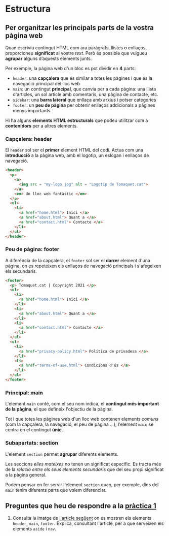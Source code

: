 # Estructura

## Per organitzar les principals parts de la vostra pàgina web

Quan escriviu contingut HTML com ara paràgrafs, llistes o enllaços, proporcioneu **significat** al vostre _text_. Però és possible que vulgueu **agrupar** alguns d’aquests elements junts.

Per exemple, la pàgina web d'un bloc es pot dividir en **4** parts:

* `header`: una **capçalera** que és similar a totes les pàgines i que és la navegació principal del lloc web
* `main`: un contingut **principal**, que canvia per a cada pàgina: una llista d'articles, un sol article amb comentaris, una pàgina de contacte, etc.
* `sidebar`: una **barra lateral** que enllaça amb arxius i potser categories
* `footer`: un **peu de pàgina** per obtenir enllaços addicionals a pàgines menys importants

Hi ha alguns **elements HTML estructurals** que podeu utilitzar com a **contenidors** per a altres elements.

### Capçalera: header

El `header` sol ser el **primer** element HTML del codi. Actua com una **introducció** a la pàgina web, amb el logotip, un eslògan i enllaços de navegació.

```html
<header>
  <p>
    <a>
      <img src = "my-logo.jpg" alt = "Logotip de Tomaquet.cat">
    </a>
    <em> Un lloc web fantàstic </em>
  </p>
  <ul>
    <li>
      <a href="home.html"> Inici </a>
      <a href="about.html"> Quant a </a>
      <a href="contact.html"> Contacte </a>
    </li>
  </ul>
</header>
```

### Peu de pàgina: footer

A diferència de la capçalera, el `footer` sol ser el **darrer** element d'una pàgina, on es repeteixen els enllaços de navegació principals i s'afegeixen els secundaris.

```html
<footer>
  <p> Tomaquet.cat | Copyright 2021 </p>
  <ul>
    <li>
      <a href="home.html"> Inici </a>
    </li>
    <li>
      <a href="about.html"> Quant a </a>
    </li>
    <li>
      <a href="contact.html"> Contacte </a>
    </li>
  </ul>
  <ul>
    <li>
      <a href="privacy-policy.html"> Política de privadesa </a>
    </li>
    <li>
      <a href="terms-of-use.html"> Condicions d'ús </a>
    </li>
  </ul>
</footer>
```

### Principal: main

L'element `main` conté, com el seu nom indica, el **contingut més important de la pàgina**, el que defineix l'objectiu de la pàgina.

Tot i que totes les pàgines web d'un lloc web contenen elements _comuns_ (com la capçalera, la navegació, el peu de pàgina ...), l'element `main` se centra en el contingut **únic**.

### Subapartats: section

L'element `section` permet **agrupar** diferents elements.

Les seccions _elles mateixes_ no tenen un significat específic. Es tracta més de la _relació entre els seus elements secundaris_ que del seu propi significat a la pàgina general.

Podem pensar en fer servir l'element `section` quan, per exemple, dins del `main` tenim diferents parts que volem diferenciar.

## Preguntes que heu de respondre a la [pràctica 1](https://moodle.insjoaquimmir.cat/mod/assign/view.php?id=42051)

1. Consulta la imatge de [l'article següent](http://www.cellbiol.com/bioinformatics_web_development/chapter-3-your-first-web-page-learning-html-and-css/introducing-html5-footer-header-nav-article-section-and-aside-elements/) on es mostren els elements `header`, `main`, `footer`. Explica, consultant l'article, per a que serveixen els elements `aside` i `nav`.

